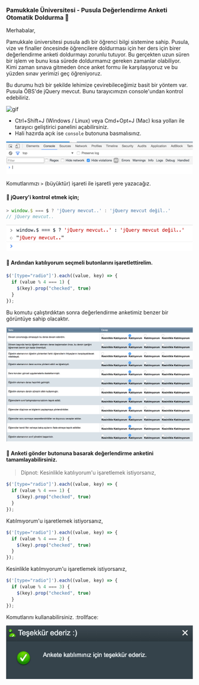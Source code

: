 ### Pamukkale Üniversitesi - Pusula Değerlendirme Anketi Otomatik Doldurma :pencil:

Merhabalar,

Pamukkale üniversitesi pusula adlı bir öğrenci bilgi sistemine sahip. Pusula, vize ve finaller öncesinde öğrencilere doldurması için her ders için birer değerlendirme anketi doldurmayı zorunlu tutuyor.
Bu gerçekten uzun süren bir işlem ve bunu kısa sürede doldurmamız gereken zamanlar olabiliyor.
Kimi zaman sınava gitmeden önce anket formu ile karşılaşıyoruz ve bu yüzden sınav yerimizi geç öğreniyoruz.

Bu durumu hızlı bir şekilde lehimize çevirebileceğimiz basit bir yöntem var.
Pusula ÖBS'de jQuery mevcut. Bunu tarayıcımızın console'undan kontrol edebiliriz.

![gif](https://media.giphy.com/media/Zw8zlRA1bON7a/giphy.gif)

* Ctrl+Shift+J (Windows / Linux) veya Cmd+Opt+J (Mac) kısa yolları ile tarayıcı geliştirici panelini açabilirsiniz.
* Hali hazırda açık ise ```console``` butonuna basmalısınız.

![console](console.png)

Komutlarımızı ```>``` (büyüktür) işareti ile işaretli yere yazacağız.

#### :dart: jQuery'i kontrol etmek için;

``` javascript
> window.$ === $ ? 'jQuery mevcut..' : 'jQuery mevcut değil..'
// jQuery mevcut..
```
![jquery](jquery.png)

#### :dart: Ardından katılıyorum seçmeli butonlarını işaretlettirelim.

```javascript
$('[type="radio"]').each((value, key) => {
  if (value % 4 === 1) {
    $(key).prop("checked", true)
  }
});
```

Bu komutu çalıştırdıktan sonra değerlendirme anketimiz benzer bir görüntüye sahip olacaktır.

![anket](anket.png)

#### :dart: Anketi gönder butonuna basarak değerlendirme anketini tamamlayabilirsiniz.

> Dipnot: Kesinlikle katılıyorum'u işaretlemek istiyorsanız,
```javascript
$('[type="radio"]').each((value, key) => {
  if (value % 4 === 1) {
    $(key).prop("checked", true)
  }
});
```
Katılmıyorum'u işaretlemek istiyorsanız,
```javascript
$('[type="radio"]').each((value, key) => {
  if (value % 4 === 2) {
    $(key).prop("checked", true)
  }
});
```
Kesinlikle katılmıyorum'u işaretlemek istiyorsanız,
```javascript
$('[type="radio"]').each((value, key) => {
  if (value % 4 === 3) {
    $(key).prop("checked", true)
  }
});
```
Komutlarını kullanabilirsiniz. :trollface:

![tesekkurler](tesekkurler.png)
